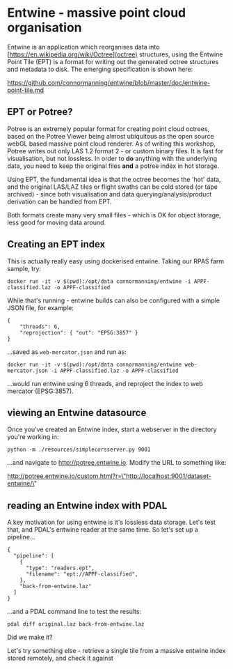 # Entwine - massive point cloud organisation

Entwine is an application which reorganises data into [https://en.wikipedia.org/wiki/Octree](octree) structures, using the Entwine Point Tile (EPT) is a format for writing out the generated octree structures and metadata to disk. The emerging specification is shown here:

https://github.com/connormanning/entwine/blob/master/doc/entwine-point-tile.md


## EPT or Potree?

Potree is an extremely popular format for creating point cloud octrees, based on the Potree Viewer being almost ubiquitous as the open source webGL based massive point cloud renderer. As of writing this workshop, Potree writes out only LAS 1.2 format 2 - or custom binary files. It is fast for visualisation, but not lossless. In order to **do** anything with the underlying data, you need to keep the original files **and** a potree index in hot storage.

Using EPT, the fundamental idea is that the octree becomes the 'hot' data, and the original LAS/LAZ tiles or flight swaths can be cold stored (or tape archived) - since both visualisation and data querying/analysis/product derivation can be handled from EPT.

Both formats create many very small files - which is OK for object storage, less good for moving data around.

## Creating an EPT index

This is actually really easy using dockerised entwine. Taking our RPAS farm sample, try:

`docker run -it -v $(pwd):/opt/data connormanning/entwine -i APPF-classified.laz -o APPF-classified`

While that's running - entwine builds can also be configured with a simple JSON file, for example:

```
{
    "threads": 6,
    "reprojection": { "out": "EPSG:3857" }
}
```

...saved as `web-mercator.json` and run as:

`docker run -it -v $(pwd):/opt/data connormanning/entwine web-mercator.json -i APPF-classified.laz -o APPF-classified`

...would run entwine using 6 threads, and reproject the index to web mercator (EPSG:3857).



## viewing an Entwine datasource

Once you've created an Entwine index, start a webserver in the directory you're working in:

`python -m ./resources/simplecorsserver.py 9001`

...and navigate to http://potree.entwine.io. Modify the URL to something like:

http://potree.entwine.io/custom.html?r=\"http://localhost:9001/dataset-entwine/\"


## reading an Entwine index with PDAL

A key motivation for using entwine is it's lossless data storage. Let's test that, and PDAL's entwine reader at the same time. So let's set up a pipeline...

```
{
  "pipeline": [
    {
      "type": "readers.ept",
      "filename": "ept://APPF-classified",
    },
    "back-from-entwine.laz"
  ]
}

```

...and a PDAL command line to test the results:

`pdal diff original.laz back-from-entwine.laz`

Did we make it?

Let's try something else - retrieve a single tile from a massive entwine index stored remotely, and check it against
